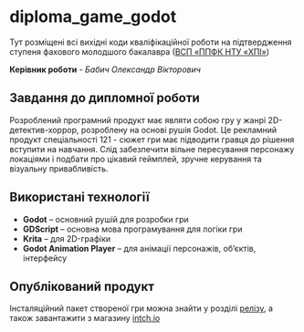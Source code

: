 # diploma_game_godot
Тут розміщені всі вихідні коди кваліфікаційної роботи на підтвердження ступеня фахового молодшого бакалавра ([ВСП «ППФК НТУ «ХПІ»](http://polytechnic.poltava.ua))

**Керівник роботи** - *Бабич Олександр Вікторович*

## Завдання до дипломної роботи
Розроблений програмний продукт має являти собою гру у жанрі 2D-детектив-хоррор, розроблену на основі рушія Godot. Це рекламний продукт спеціальності 121 - сюжет гри має підводити гравця до рішення вступити на навчання. Слід забезпечити вільне пересування персонажу локаціями і подбати про цікавий геймплей, зручне керування та візуальну привабливість.

## Використані технології
* **Godot** – основний рушій для розробки гри
* **GDScript** – основна мова програмування для логіки гри
* **Krita** – для 2D-графіки
* **Godot Animation Player** – для анімації персонажів, об’єктів, інтерфейсу
  
## Опублікований продукт

Інсталяційний пакет створеної гри можна знайти у розділі [релізу](https://github.com/SophiaZhab/diploma_game_godot/releases/tag/v1.3), а також завантажити з магазину [intch.io](https://sophiazhab.itch.io/empty-hive)
